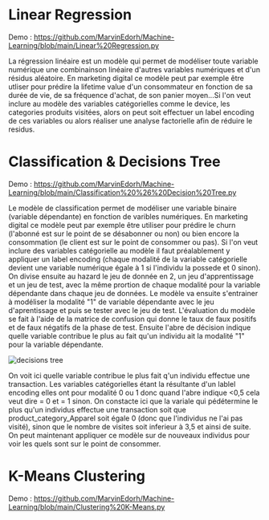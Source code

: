 # Linear Regression
Demo : https://github.com/MarvinEdorh/Machine-Learning/blob/main/Linear%20Regression.py

La régression linéaire est un modèle qui permet de modéliser toute variable numérique une combinainson linéaire d'autres variables numériques et d'un résidus aléatoire. En marketing digital ce modèle peut par exemple être utliser pour prédire la lifetime value d'un consommateur en fonction de sa durée de vie, de sa fréquence d'achat, de son panier moyen...Si l'on veut inclure au modèle des variables catégorielles comme le device, les categories produits visitées, alors on peut soit effectuer un label encoding de ces variables ou alors réaliser une analyse factorielle afin de réduire le residus.

# Classification & Decisions Tree
Demo : https://github.com/MarvinEdorh/Machine-Learning/blob/main/Classification%20%26%20Decision%20Tree.py

Le modèle de classification permet de modéliser une variable binaire (variable dépendante) en fonction de varibles numériques. En marketing digital ce modèle peut par exemple être utiliser pour prédire le churn (l'abonné est sur le point de se désabonner ou non) ou bien encore la consommation (le client est sur le point de consommer ou pas). Si l'on veut inclure des variables catégorielle au modèle il faut préalablement y appliquer un label encoding (chaque modalité de la variable catégorielle devient une variable numérique égale à 1 si l'individu la possede et 0 sinon). On divise ensuite au hazard le jeu de donnée en 2, un jeu d'apprentissage et un jeu de test, avec la même prortion de chaque modalité pour la variable dépendante dans chaque jeu de données. Le modèle va ensuite s'entrainer à modéliser la modalité "1" de variable dépendante avec le jeu d'aprentissage et puis se tester avec le jeu de test. L'évaluation du modèle se fait à l'aide de la matrice de confusion qui donne le taux de faux positifs et de faux négatifs de la phase de test. Ensuite l'abre de décision indique quelle variable contribue le plus au fait qu'un individu ait la modalité "1" pour la variable dépendante.

![decisions tree](https://user-images.githubusercontent.com/83826055/129543979-49f4f07a-b6d0-46c5-85ae-cebca9e7f984.png)

On voit ici quelle variable contribue le plus fait q'un individu effectue une transaction. Les variables catégorielles étant la résultante d'un lablel encoding elles ont pour modalité 0 ou 1 donc quand l'abre indique <0,5 cela veut dire = 0 et = 1 sinon. On constacte ici que la variale qui pédétermine le plus qu'un individus effectue une transaction soit que product_category_Apparel soit égale 0 (donc que l'individus ne l'ai pas visité), sinon que le nombre de visites soit inferieur à 3,5 et ainsi de suite. On peut maintenant appliquer ce modèle sur de nouveaux individus pour voir les quels sont sur le point de consommer.

# K-Means Clustering
Demo : https://github.com/MarvinEdorh/Machine-Learning/blob/main/Clustering%20K-Means.py
